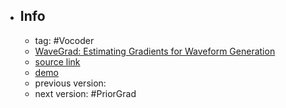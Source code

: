 - ## Info
	- tag: #Vocoder
	- [WaveGrad: Estimating Gradients for Waveform Generation](https://openreview.net/forum?id=NsMLjcFaO8O)
	- [source link](https://github.com/lmnt-com/wavegrad)
	- [demo](https://wavegrad.github.io/)
	- previous version:
	- next version: #PriorGrad
